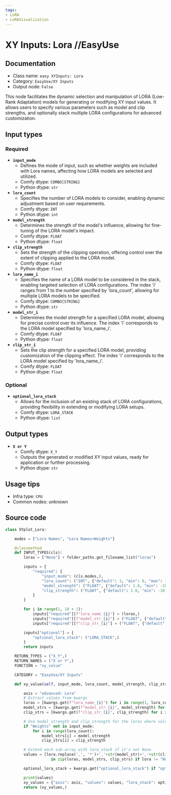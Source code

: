 ```yaml
---
tags:
- LoRA
- LoRAVisualization
---
```


# XY Inputs: Lora //EasyUse
## Documentation
- Class name: `easy XYInputs: Lora`
- Category: `EasyUse/XY Inputs`
- Output node: `False`

This node facilitates the dynamic selection and manipulation of LORA (Low-Rank Adaptation) models for generating or modifying XY input values. It allows users to specify various parameters such as model and clip strengths, and optionally stack multiple LORA configurations for advanced customization.
## Input types
### Required
- **`input_mode`**
    - Defines the mode of input, such as whether weights are included with Lora names, affecting how LORA models are selected and utilized.
    - Comfy dtype: `COMBO[STRING]`
    - Python dtype: `str`
- **`lora_count`**
    - Specifies the number of LORA models to consider, enabling dynamic adjustment based on user requirements.
    - Comfy dtype: `INT`
    - Python dtype: `int`
- **`model_strength`**
    - Determines the strength of the model's influence, allowing for fine-tuning of the LORA model's impact.
    - Comfy dtype: `FLOAT`
    - Python dtype: `float`
- **`clip_strength`**
    - Sets the strength of the clipping operation, offering control over the extent of clipping applied to the LORA model.
    - Comfy dtype: `FLOAT`
    - Python dtype: `float`
- **`lora_name_i`**
    - Specifies the name of a LORA model to be considered in the stack, enabling targeted selection of LORA configurations. The index 'i' ranges from 1 to the number specified by 'lora_count', allowing for multiple LORA models to be specified.
    - Comfy dtype: `COMBO[STRING]`
    - Python dtype: `str`
- **`model_str_i`**
    - Determines the model strength for a specified LORA model, allowing for precise control over its influence. The index 'i' corresponds to the LORA model specified by 'lora_name_i'.
    - Comfy dtype: `FLOAT`
    - Python dtype: `float`
- **`clip_str_i`**
    - Sets the clip strength for a specified LORA model, providing customization of the clipping effect. The index 'i' corresponds to the LORA model specified by 'lora_name_i'.
    - Comfy dtype: `FLOAT`
    - Python dtype: `float`
### Optional
- **`optional_lora_stack`**
    - Allows for the inclusion of an existing stack of LORA configurations, providing flexibility in extending or modifying LORA setups.
    - Comfy dtype: `LORA_STACK`
    - Python dtype: `list`
## Output types
- **`X or Y`**
    - Comfy dtype: `X_Y`
    - Outputs the generated or modified XY input values, ready for application or further processing.
    - Python dtype: `str`
## Usage tips
- Infra type: `CPU`
- Common nodes: unknown


## Source code
```python
class XYplot_Lora:

    modes = ["Lora Names", "Lora Names+Weights"]

    @classmethod
    def INPUT_TYPES(cls):
        loras = ["None"] + folder_paths.get_filename_list("loras")

        inputs = {
            "required": {
                "input_mode": (cls.modes,),
                "lora_count": ("INT", {"default": 3, "min": 0, "max": 10, "step": 1}),
                "model_strength": ("FLOAT", {"default": 1.0, "min": -10.0, "max": 10.0, "step": 0.01}),
                "clip_strength": ("FLOAT", {"default": 1.0, "min": -10.0, "max": 10.0, "step": 0.01}),
            }
        }

        for i in range(1, 10 + 1):
            inputs["required"][f"lora_name_{i}"] = (loras,)
            inputs["required"][f"model_str_{i}"] = ("FLOAT", {"default": 1.0, "min": -10.0, "max": 10.0, "step": 0.01})
            inputs["required"][f"clip_str_{i}"] = ("FLOAT", {"default": 1.0, "min": -10.0, "max": 10.0, "step": 0.01})

        inputs["optional"] = {
            "optional_lora_stack": ("LORA_STACK",)
        }
        return inputs

    RETURN_TYPES = ("X_Y",)
    RETURN_NAMES = ("X or Y",)
    FUNCTION = "xy_value"

    CATEGORY = "EasyUse/XY Inputs"

    def xy_value(self, input_mode, lora_count, model_strength, clip_strength, **kwargs):

        axis = "advanced: Lora"
        # Extract values from kwargs
        loras = [kwargs.get(f"lora_name_{i}") for i in range(1, lora_count + 1)]
        model_strs = [kwargs.get(f"model_str_{i}", model_strength) for i in range(1, lora_count + 1)]
        clip_strs = [kwargs.get(f"clip_str_{i}", clip_strength) for i in range(1, lora_count + 1)]

        # Use model_strength and clip_strength for the loras where values are not provided
        if "Weights" not in input_mode:
            for i in range(lora_count):
                model_strs[i] = model_strength
                clip_strs[i] = clip_strength

        # Extend each sub-array with lora_stack if it's not None
        values = [lora.replace(',', '*')+','+str(model_str)+','+str(clip_str) for lora, model_str, clip_str
                    in zip(loras, model_strs, clip_strs) if lora != "None"]

        optional_lora_stack = kwargs.get("optional_lora_stack") if "optional_lora_stack" in kwargs else []

        print(values)
        xy_values = {"axis": axis, "values": values, "lora_stack": optional_lora_stack}
        return (xy_values,)

```
